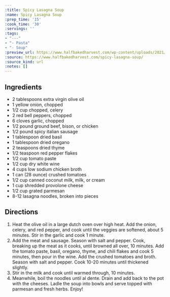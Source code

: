 ```yaml
---
:title: Spicy Lasagna Soup
:name: Spicy Lasagna Soup
:prep_time: '15'
:cook_time: '30'
:servings: ''
:tags:
- "---"
- "- Pasta"
- "- Soup"
:preview_url: https://www.halfbakedharvest.com/wp-content/uploads/2021/12/Spicy-Lasagna-Soup-6.jpg
:source: https://www.halfbakedharvest.com/spicy-lasagna-soup/
:source_kind: url
:notes: []
---
```


## Ingredients
- 2 tablespoons extra virgin olive oil
- 1  yellow onion, chopped
- 1/2 cup chopped, celery
- 2  red bell peppers, chopped
- 6 cloves garlic, chopped
- 1/2 pound ground beef, bison, or chicken
- 1/2 pound spicy italian sausage
- 1 tablespoon dried basil
- 1 tablespoon dried oregano
- 2 teaspoons dried thyme
- 1/2 teaspoon red pepper flakes
- 1/2 cup tomato paste
- 1/2 cup dry white wine
- 4 cups low sodium chicken broth
- 1 can (28 ounce) crushed tomatoes
- 1/2 cup canned coconut milk, milk, or cream
- 1 cup shredded provolone cheese
- 1/2 cup grated parmesan
- 8-12  lasagna noodles, broken into pieces


## Directions
1. Heat the olive oil in a large dutch oven over high heat. Add the onion, celery, and red pepper, and cook until the veggies are softened, about 5 minutes. Stir in the garlic and cook 1 minute.
2. Add the meat and sausage. Season with salt and pepper. Cook, breaking up the meat as it cooks, until browned all over, 10 minutes. Add the tomato paste, basil, oregano, thyme, and chili flakes and cook 5 minutes, then pour in the wine. Add the crushed tomatoes and broth. Season with salt and pepper. Cook 10-20 minutes until thickened slightly.
3. Stir in the milk and cook until warmed through, 10 minutes.
4. Meanwhile, boil the noodles until al dente. Drain and add back to the pot with the cheeses. Ladle the soup into bowls and serve topped with parmesan and fresh herbs. Enjoy!
